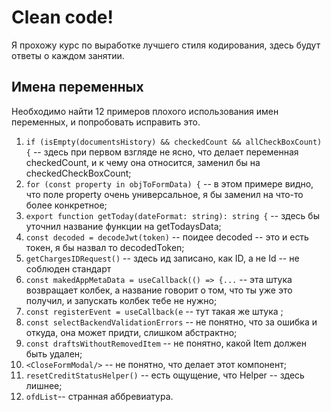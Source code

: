 ﻿# Clean code!

Я прохожу курс по выработке лучшего стиля кодирования, здесь будут ответы о каждом занятии.

## Имена переменных
Необходимо найти 12 примеров плохого использования имен переменных, и попробовать исправить это.
 1. `if (isEmpty(documentsHistory) && checkedCount && allCheckBoxCount) {` -- здесь при первом взгляде не ясно, что делает переменная checkedCount, и к чему она относится, заменил бы на checkedCheckBoxCount;
 2. `for (const property in objToFormData) {` -- в этом примере видно, что поле property очень универсальное, я бы заменил на что-то более конкретное;
 3. `export function getToday(dateFormat: string): string {` -- здесь бы уточнил название функции на getTodaysData;
 4. `const decoded = decodeJwt(token)` -- поидее decoded -- это и есть токен, я бы назвал то decodedToken;
 5. `getChargesIDRequest()` -- здесь ид записано, как ID, а не Id -- не соблюден стандарт
 6. `const makedAppMetaData = useCallback(() => {...` -- эта штука возвращает колбек, а название говорит о том, что ты уже это получил, и запускать колбек тебе не нужно;
 7. `const registerEvent = useCallback(e` -- тут такая же штука ;
 8. `const selectBackendValidationErrors` -- не понятно, что за ошибка и откуда, она может придти, слишком абстрактно;
 9. `const draftsWithoutRemovedItem` -- не понятно, какой Item должен быть удален;
 10. `<CloseFormModal/>` -- не понятно, что делает этот компонент;
 11. `resetCreditStatusHelper()` -- есть ощущение, что Helper -- здесь лишнее;
 12.  `ofdList`-- странная аббревиатура.


